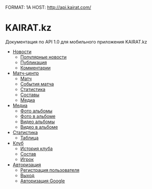 FORMAT: 1A
HOST: http://api.kairat.com/

# KAIRAT.kz
Документация по API 1.0 для мобильного приложения KAIRAT.kz

+ [Новости](news.md)
    +  [Популярные новости](https://github.com/isteblyakov/kairat-pub/blob/master/news.md#Публикации-get-feedspopoffset)
    +  [Публикация](https://github.com/isteblyakov/kairat-pub/blob/master/news.md#Публикация)
    +  [Комментарии](https://github.com/isteblyakov/kairat-pub/blob/master/news.md#Комментарии-get-feedidcomments)
+ [Матч-центр](games.md)
    +   [Матч](https://github.com/isteblyakov/kairat-pub/blob/master/games.md#Обзор-матча)
    +   [События матча](https://github.com/isteblyakov/kairat-pub/blob/master/games.md#События-матча)
    +   [Статистика](https://github.com/isteblyakov/kairat-pub/blob/master/games.md#Статистика)
    +   [Составы](https://github.com/isteblyakov/kairat-pub/blob/master/games.md#Составы)
    +   [Медиа](https://github.com/isteblyakov/kairat-pub/blob/master/games.md#Медиа)
+ [Медиа](media.md)
    + [Фото альбомы](https://github.com/isteblyakov/kairat-pub/blob/master/media.md#Фотоальбомы-get-photosoffset)
    + [Фото в альбоме](https://github.com/isteblyakov/kairat-pub/blob/master/media.md#Фото-в--альбоме-get-photosalbumid)
    + [Видео альбомы](https://github.com/isteblyakov/kairat-pub/blob/master/media.md#Видео-альбомы-get-videosoffset)
    + [Видео в альбоме](https://github.com/isteblyakov/kairat-pub/blob/master/media.md#Видео-в-альбоме-get-videosalbumid)
+ [Статистика](stats.md)
    + [Таблица](https://github.com/aviapoisk/kairat-api/blob/master/stats.md#Турнирная-таблица)
+ [Клуб](club.md)
    +  [История клуба](https://github.com/aviapoisk/kairat-api/blob/master/club.md#История-клуба)
    +  [Состав](https://github.com/aviapoisk/kairat-api/blob/master/club.md#Состав)
    +  [Игрок](https://github.com/aviapoisk/kairat-api/blob/master/club.md#Игрок)
+ [Авторизация](auth.md)
    + [Регистрация пользователя](https://github.com/isteblyakov/kairat-pub/blob/master/auth.md#Регистрация-пользователя-put-auth)
    + [Выход](https://github.com/isteblyakov/kairat-pub/blob/master/auth.md#Выход-delete-auth)
    + [Авторизация Google](https://github.com/isteblyakov/kairat-pub/blob/master/auth.md#Авторизация-google)
